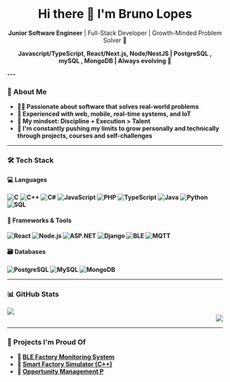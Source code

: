<h1 align="center">Hi there 👋 I'm Bruno Lopes</h1>

<p align="center">
  <b>Junior Software Engineer</b> | Full-Stack Developer | Growth-Minded Problem Solver 🚀  
</p>
<p align="center">
  <b> Javascript/TypeScript, React/Next.js, Node/NestJS | PostgreSQL , mySQL , MongoDB | Always evolving 🚀 
</p>
---

### 🧠 About Me
- 👨‍💻 Passionate about software that solves **real-world problems**
- 🔧 Experienced with **web, mobile, real-time systems**, and **IoT**
- 🎯 My mindset: **Discipline + Execution > Talent**
- 🧗 I'm constantly pushing my limits to grow personally and technically through projects, courses and self-challenges



---

### 🛠️ Tech Stack

#### 💻 Languages
![C](https://img.shields.io/badge/C-00599C?style=flat-square&logo=c&logoColor=white)
![C++](https://img.shields.io/badge/C++-00599C?style=flat-square&logo=c%2B%2B&logoColor=white)
![C#](https://img.shields.io/badge/C%23-239120?style=flat-square&logo=c-sharp&logoColor=white)
![JavaScript](https://img.shields.io/badge/JavaScript-F7DF1E?style=flat-square&logo=javascript&logoColor=black)
![PHP](https://img.shields.io/badge/PHP-777BB4?style=flat-square&logo=php&logoColor=white)
![TypeScript](https://img.shields.io/badge/TypeScript-007ACC?style=flat-square&logo=typescript&logoColor=white)
![Java](https://img.shields.io/badge/Java-ED8B00?style=flat-square&logo=java&logoColor=white)
![Python](https://img.shields.io/badge/Python-3776AB?style=flat-square&logo=python&logoColor=white)
![SQL](https://img.shields.io/badge/SQL-4479A1?style=flat-square&logo=postgresql&logoColor=white)

#### 🔧 Frameworks & Tools
![React](https://img.shields.io/badge/React-20232A?style=flat-square&logo=react&logoColor=61DAFB)
![Node.js](https://img.shields.io/badge/Node.js-339933?style=flat-square&logo=nodedotjs&logoColor=white)
![ASP.NET](https://img.shields.io/badge/ASP.NET-512BD4?style=flat-square&logo=dotnet&logoColor=white)
![Django](https://img.shields.io/badge/Django-092E20?style=flat-square&logo=django&logoColor=white)
![BLE](https://img.shields.io/badge/BLE-Bluetooth?style=flat-square&logo=bluetooth&logoColor=white)
![MQTT](https://img.shields.io/badge/MQTT-660066?style=flat-square&logo=verizon&logoColor=white)

#### 🗃️ Databases
![PostgreSQL](https://img.shields.io/badge/PostgreSQL-336791?style=flat-square&logo=postgresql&logoColor=white)
![MySQL](https://img.shields.io/badge/MySQL-005C84?style=flat-square&logo=mysql&logoColor=white)
![MongoDB](https://img.shields.io/badge/MongoDB-4EA94B?style=flat-square&logo=mongodb&logoColor=white)

---

### 📊 GitHub Stats

<div align="left">
  <img src="https://github-readme-stats.vercel.app/api?username=brunolopes9&show_icons=true&theme=tokyonight" />
  <br/>
</div>
<div align="right">
  <img src="https://github-readme-stats.vercel.app/api/top-langs/?username=brunolopes9&layout=compact&theme=tokyonight" />
  </div>


---

### 🚀 Projects I'm Proud Of

- 🔹 [BLE Factory Monitoring System](https://github.com/brunolopes9/ble-factory-monitoring)
- 🔹 [Smart Factory Simulator (C++)](https://github.com/brunolopes9/factory-management-simulator)
- 🔹 [Opportunity Management P]()
